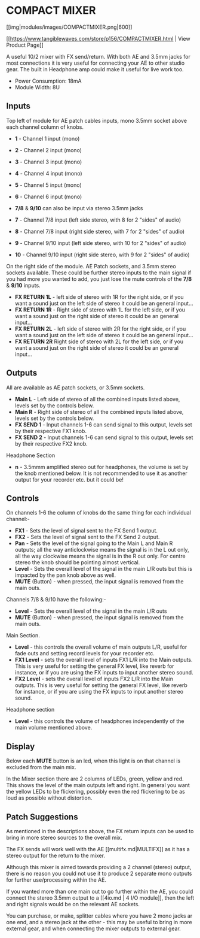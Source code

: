 # COMPACT MIXER

[[img|modules/images/COMPACTMIXER.png|600]]

[[https://www.tangiblewaves.com/store/p156/COMPACTMIXER.html | View Product Page]]

A useful 10/2 mixer with FX send/return. With both AE and 3.5mm jacks for most connections it is very useful for connecting your AE to other studio gear.  The built in Headphone amp could make it useful for live work too.

* Power Consumption: 18mA
* Module Width: 8U

## Inputs

Top left of module for AE patch cables inputs, mono 3.5mm socket above each channel column of knobs.

* **1** - Channel 1 input (mono) 
* **2** - Channel 2 input (mono)
* **3** - Channel 3 input (mono)
* **4** - Channel 4 input (mono)
* **5** - Channel 5 input (mono)
* **6** - Channel 6 input (mono)

* **7/8** & **9/10** can also be input via stereo 3.5mm jacks 

* **7** - Channel 7/8 input (left side stereo, with 8 for 2 "sides" of audio)
* **8** - Channel 7/8 input (right side stereo, with 7 for 2 "sides" of audio)
* **9** - Channel 9/10 input (left side stereo, with 10 for 2 "sides" of audio)
* **10** - Channel 9/10 input (right side stereo, with 9 for 2 "sides" of audio)

On the right side of the module. AE Patch sockets, and 3.5mm stereo sockets available. These could be further stereo inputs to the main signal if you had more you wanted to add, you just lose the mute controls of the **7/8** & **9/10** inputs.

* **FX RETURN 1L** - left side of stereo with 1R for the right side, or if you want a sound just on the left side of stereo it could be an general input...
* **FX RETURN 1R** - Right side of stereo with 1L for the left side, or if you want a sound just on the right side of stereo it could be an general input...
* **FX RETURN 2L** - left side of stereo with 2R for the right side, or if you want a sound just on the left side of stereo it could be an general input...
* **FX RETURN 2R** Right side of stereo with 2L for the left side, or if you want a sound just on the right side of stereo it could be an general input...

## Outputs

All are available as AE patch sockets, or 3.5mm sockets.

* **Main L** - Left side of stereo of all the combined inputs listed above, levels set by the controls below.
* **Main R** - Right side of stereo of all the combined inputs listed above, levels set by the controls below.
* **FX SEND 1** - Input channels 1-6 can send signal to this output, levels set by their respective FX1 knob.
* **FX SEND 2** - Input channels 1-6 can send signal to this output, levels set by their respective FX2 knob.

Headphone Section

* **n** - 3.5mmm amplified stereo out for headphones, the volume is set by the knob mentioned below. It is not recommended to use it as another output for your recorder etc. but it could be!  

## Controls

On channels 1-6 the column of knobs do the same thing for each individual channel:-

* **FX1** - Sets the level of signal sent to the FX Send 1 output.
* **FX2** - Sets the level of signal sent to the FX Send 2 output.
* **Pan** - Sets the level of the signal going to the Main L and Main R outputs; all the way anticlockwise means  the signal is in the L out only, all the way clockwise means the signal is in the R out only.  For centre stereo the knob should be pointing almost vertical.
* **Level** - Sets the overall level of the signal in the main L/R outs but this is impacted by the pan knob above as well.
* **MUTE** (Button) - when pressed, the input signal is removed from the main outs.

Channels 7/8 & 9/10 have the following:-

* **Level** - Sets the overall level of the signal in the main L/R outs 
* **MUTE** (Button) - when pressed, the input signal is removed from the main outs.

Main Section.

* **Level** - this controls the overall volume of main outputs L/R, useful for fade outs and setting record levels for your recorder etc.
* **FX1 Level** - sets the overall level of inputs FX1 L/R into the Main outputs. This is very useful for setting the general FX level, like reverb for instance, or if you are using the FX inputs to input another stereo sound.
* **FX2 Level** - sets the overall level of inputs FX2 L/R into the Main outputs. This is very useful for setting the general FX level, like reverb for instance, or if you are using the FX inputs to input another stereo sound.

Headphone section

* **Level** - this controls the volume of headphones independently of the main volume mentioned above.

## Display

Below each **MUTE** button is an led, when this light is on that channel is excluded from the main mix.

In the Mixer section there are 2 columns of LEDs, green, yellow and red. This shows the level of the main outputs left and right.  In general you want the yellow LEDs to be flickering, possibly even the red flickering to be as loud as possible without distortion. 

## Patch Suggestions

As mentioned in the descriptions above, the FX return inputs can be used to bring in more stereo sources to the overall mix. 

The FX sends will work well with the AE [[multifx.md|MULTIFX]] as it has a stereo output for the return to the mixer.

Although this mixer is aimed towards providing  a 2 channel (stereo) output, there is no reason you could not use it to produce 2 separate mono outputs for further use/processing within the AE. 

If you wanted more than one main out to go further within the AE, you could connect the stereo 3.5mm output to a [[4io.md | 4 I/O module]], then the left and right signals would be on the relevant AE sockets.

You can purchase, or make, splitter cables where you have 2 mono jacks ar one end, and a stereo jack at the other - this may be useful to bring in more external gear, and when connecting the mixer outputs to external gear.
